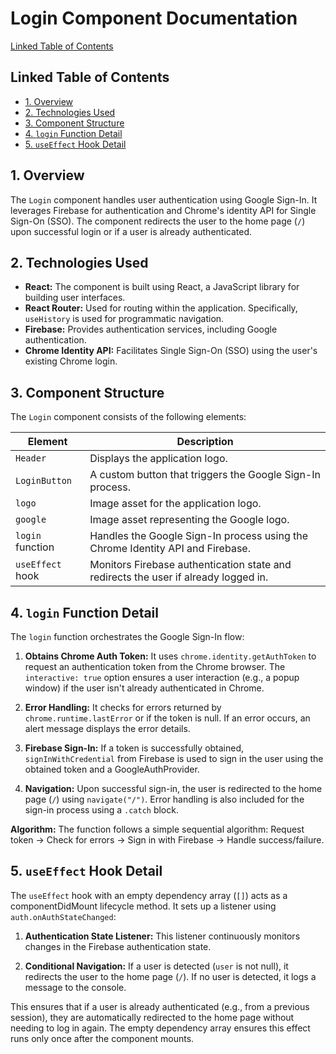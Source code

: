 # Login Component Documentation

[Linked Table of Contents](#linked-table-of-contents)

## Linked Table of Contents

* [1. Overview](#1-overview)
* [2. Technologies Used](#2-technologies-used)
* [3. Component Structure](#3-component-structure)
* [4. `login` Function Detail](#4-login-function-detail)
* [5. `useEffect` Hook Detail](#5-useeffect-hook-detail)


## 1. Overview

The `Login` component handles user authentication using Google Sign-In.  It leverages Firebase for authentication and Chrome's identity API for Single Sign-On (SSO). The component redirects the user to the home page (`/`) upon successful login or if a user is already authenticated.


## 2. Technologies Used

* **React:**  The component is built using React, a JavaScript library for building user interfaces.
* **React Router:** Used for routing within the application.  Specifically, `useHistory` is used for programmatic navigation.
* **Firebase:**  Provides authentication services, including Google authentication.
* **Chrome Identity API:** Facilitates Single Sign-On (SSO) using the user's existing Chrome login.


## 3. Component Structure

The `Login` component consists of the following elements:

| Element          | Description                                                                        |
|-----------------|------------------------------------------------------------------------------------|
| `Header`         | Displays the application logo.                                                    |
| `LoginButton`    | A custom button that triggers the Google Sign-In process.                         |
| `logo`           | Image asset for the application logo.                                             |
| `google`         | Image asset representing the Google logo.                                         |
| `login` function | Handles the Google Sign-In process using the Chrome Identity API and Firebase.      |
| `useEffect` hook | Monitors Firebase authentication state and redirects the user if already logged in. |


## 4. `login` Function Detail

The `login` function orchestrates the Google Sign-In flow:

1. **Obtains Chrome Auth Token:** It uses `chrome.identity.getAuthToken` to request an authentication token from the Chrome browser.  The `interactive: true` option ensures a user interaction (e.g., a popup window) if the user isn't already authenticated in Chrome.

2. **Error Handling:** It checks for errors returned by `chrome.runtime.lastError` or if the token is null. If an error occurs, an alert message displays the error details.

3. **Firebase Sign-In:** If a token is successfully obtained,  `signInWithCredential` from Firebase is used to sign in the user using the obtained token and a GoogleAuthProvider.

4. **Navigation:** Upon successful sign-in, the user is redirected to the home page (`/`) using `navigate("/")`.  Error handling is also included for the sign-in process using a `.catch` block.

**Algorithm:** The function follows a simple sequential algorithm: Request token -> Check for errors -> Sign in with Firebase -> Handle success/failure.


## 5. `useEffect` Hook Detail

The `useEffect` hook with an empty dependency array (`[]`) acts as a componentDidMount lifecycle method.  It sets up a listener using `auth.onAuthStateChanged`:

1. **Authentication State Listener:**  This listener continuously monitors changes in the Firebase authentication state.

2. **Conditional Navigation:** If a user is detected (`user` is not null), it redirects the user to the home page (`/`). If no user is detected, it logs a message to the console.

This ensures that if a user is already authenticated (e.g., from a previous session), they are automatically redirected to the home page without needing to log in again. The empty dependency array ensures this effect runs only once after the component mounts.
